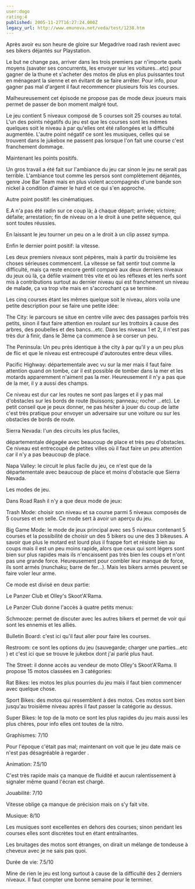 ```yaml
---
user:dogo
rating:4
published: 2005-11-27T16:27:24.000Z
legacy_url: http://www.emunova.net/veda/test/1238.htm
---
```

Après avoir eu son heure de gloire sur Megadrive road rash revient avec ses bikers déjantés sur Playstation.  

  

Le but ne change pas, arriver dans les trois premiers par n'importe quels moyens (savater ses concurrents, les envoyer sur les voitures...etc) pour gagner de la thune et s'acheter des motos de plus en plus puissantes tout en ménageant la sienne et en évitant de se faire arrêter. Pour info, pour gagner pas mal d'argent il faut recommencer plusieurs fois les courses.  

Malheureusement cet épisode ne propose pas de mode deux joueurs mais permet de passer de bon moment malgré tout.  

  

Le jeu contient 5 niveaux composé de 5 courses soit 25 courses au total. L'un des points négatifs du jeu est que les courses sont les mêmes quelques soit le niveau à par qu'elles ont été rallongées et la difficulté augmentée. L'autre point négatif ce sont les musiques, celles qui se trouvent dans le jukebox ne passent pas lorsque l'on fait une course c'est franchement dommage.  

  

Maintenant les points positifs.  

  

Un gros travail a été fait sur l'ambiance du jeu car sinon le jeu ne serait pas terrible. L'ambiance tout comme les persos sont complètement déjantés, genre Joe Bar Team mais en plus violent accompagnés d'une bande son nickel à condition d'aimer le hard et ce qui s'en approche.  

  

Autre point positif: les cinématiques.  

E.A n'a pas été radin sur ce coup là; à chaque départ; arrivée; victoire; défaite; arrestation; fin de niveau on a le droit à une petite séquence, qui sont toutes réussies.  

En laissant le jeu tourner un peu on a le droit à un clip assez sympa.  

  

Enfin le dernier point positif: la vitesse.  

Les deux premiers niveaux sont pépères, mais à partir du troisième les choses sérieuses commencent. La vitesse se fait sentir tout comme la difficulté, mais ça reste encore gentil comparé aux deux derniers niveaux du jeux où là, ça défile vraiment très vite et où les réflexes et les nerfs sont mis à contributions surtout au dernier niveau qui est franchement un niveau de malade, ça va trop vite mais en s'accrochant ça se termine.  

  

Les cinq courses étant les mêmes quelque soit le niveau, alors voila une petite description pour se faire une petite idée:  

  

The City: le parcours se situe en centre ville avec des passages parfois très petits, sinon il faut faire attention en roulant sur les trottoirs à cause des arbres, des poubelles et des bancs...etc. Dans les niveaux 1 et 2, il n'est pas très dur à finir, dans le 3ème ça commence à se corser un peu.  

  

The Peninsula: Un peu près identique à the city à par qu'il y a un peu plus de flic et que le niveau est entrecoupé d'autoroutes entre deux villes.  

  

Pacific Highway: départementale avec vu sur la mer mais il faut faire attention quand on tombe, car il est possible de tomber dans la mer et les motards apparemment n'aiment pas la mer. Heureusement il n'y a pas que de la mer, il y a aussi des champs.  

Ce niveau est dur car les routes ne sont pas larges et il y pas mal d'obstacles sur les bords de route (buissons; panneau; rocher ...etc). Le petit conseil que je peux donner, ne pas hésiter à jouer du coup de latte c'est très pratique pour envoyer un adversaire sur une voiture ou sur les obstacles de bords de route.  

  

Sierra Nevada: l'un des circuits les plus faciles,  

départementale dégagée avec beaucoup de place et très peu d'obstacles. Ce niveau est entrecoupé de petites villes où il faut faire un peu attention car il n'y a pas beaucoup de place.   

  

Napa Valley: le circuit le plus facile du jeu, ce n'est que de la départementale avec beaucoup de place et moins d'obstacle que Sierra Nevada.  

  

Les modes de jeu.  

Dans Road Rash il n'y a que deux mode de jeux:  

Trash Mode: choisir son niveau et sa course parmi 5 niveaux composés de 5 courses et en selle. Ce mode sert à avoir un aperçu du jeu.  

  

Big Game Mode: le mode de jeux principal avec ses 5 niveaux contenant 5 courses et la possibilité de choisir un des 5 bikers ou une des 3 bikeuses. A savoir que plus le motard est lourd plus il frappe fort et résiste bien au coups mais il est un peu moins rapide, alors que ceux qui sont légers sont bien sur plus rapides mais ils n'encaissent pas très bien les coups et n'ont pas une grande force. Heureusement pour combler leur manque de force, ils sont armés (nunchaku; barre de fer...). Mais les bikers armés peuvent se faire voler leur arme.  

Ce mode est divisé en deux partie:  

Le Panzer Club et Olley's Skoot'A'Rama.  

  

Le Panzer Club donne l'accès à quatre petits menus:  

  

Schmooze: permet de discuter avec les autres bikers et permet de voir qui sont les ennemis et les alliés.  

  

Bulletin Board: c'est ici qu'il faut aller pour faire les courses.  

  

Restroom: ce sont les options du jeu (sauvegarde; charger une parties...etc ) et c'est ici que se trouve le jukebox dont j'ai parlé plus haut.   

  

The Street: il donne accès au vendeur de moto Olley's Skoot'A'Rama. Il propose 15 motos classées en 3 catégories:  

Rat Bikes: les motos les plus pourries du jeu mais il faut bien commencer avec quelque chose.  

  

Sport Bikes: des motos qui ressemblent à des motos. Ces motos sont bien jusqu'au troisième niveau après il faut passer la catégorie au dessus.  

  

Super Bikes: le top de la moto ce sont les plus rapides du jeu mais aussi les plus chères, pour info elles ont toutes de la nitro.   

  

  

Graphismes: 7/10  

Pour l'époque c'était pas mal; maintenant on voit que le jeu date mais ce n'est pas désagréable à regarder .   

  

Animation: 7.5/10  

C'est très rapide mais ça manque de fluidité et aucun ralentissement à signaler même quand l'écran est chargé.  

  

Jouabilité: 7/10  

Vitesse oblige ça manque de précision mais on s'y fait vite.  

  

Musique: 8/10  

Les musiques sont excellentes en dehors des courses; sinon pendant les courses elles sont discrètes tout en étant entraînantes.  

Les bruitages des motos sont étranges, on dirait un mélange de tondeuse à cheveux avec je ne sais pas quoi.   

  

Durée de vie: 7.5/10  

Mine de rien le jeu est long surtout à cause de la difficulté des 2 derniers niveaux. Il faut compter une bonne semaine pour le terminer.